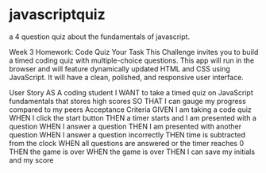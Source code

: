 # javascriptquiz

a 4 question quiz about the fundamentals of javascript.

Week 3 Homework: Code Quiz
Your Task
This Challenge invites you to build a timed coding quiz with multiple-choice questions. This app will run in the browser and will feature dynamically updated HTML and CSS using JavaScript. It will have a clean, polished, and responsive user interface.

User Story
AS A coding student
I WANT to take a timed quiz on JavaScript fundamentals that stores high scores
SO THAT I can gauge my progress compared to my peers
Acceptance Criteria
GIVEN I am taking a code quiz
WHEN I click the start button
THEN a timer starts and I am presented with a question
WHEN I answer a question
THEN I am presented with another question
WHEN I answer a question incorrectly
THEN time is subtracted from the clock
WHEN all questions are answered or the timer reaches 0
THEN the game is over WHEN the game is over
THEN I can save my initials and my score
